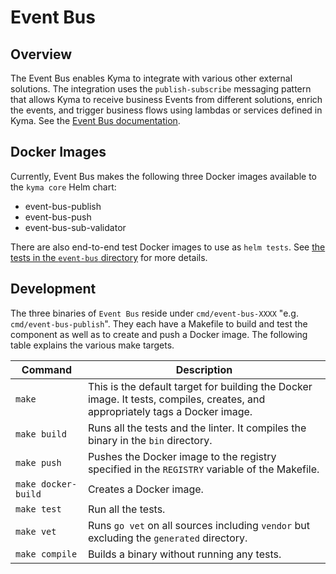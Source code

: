 # Event Bus

## Overview
The Event Bus enables Kyma to integrate with various other external solutions. The integration uses the `publish-subscribe` messaging pattern that allows Kyma to receive business Events from different solutions, enrich the events, and trigger business flows using lambdas or services defined in Kyma. See the [Event Bus documentation](https://github.com/kyma-project/kyma/tree/master/docs/event-bus/docs).

## Docker Images
Currently, Event Bus makes the following three Docker images available to the `kyma core` Helm chart:

- event-bus-publish
- event-bus-push
- event-bus-sub-validator

There are also end-to-end test Docker images to use as `helm tests`. See [the tests in the `event-bus` directory](https://github.com/kyma-project/kyma/tree/master/tests/event-bus) for more details.

## Development

The three binaries of `Event Bus` reside under `cmd/event-bus-XXXX` "e.g. `cmd/event-bus-publish`". They each have a Makefile to build and test the component as well as to create and push a Docker image. The following table explains the various make targets.


|Command| Description|
|-----------|------------|
|`make`|This is the default target for building the Docker image. It tests, compiles, creates, and appropriately tags a Docker image.|
|`make build`|Runs all the tests and the linter. It compiles the binary in the `bin` directory.|
|`make push`|Pushes the Docker image to the registry specified in the `REGISTRY` variable of the Makefile.|
|`make docker-build`|Creates a Docker image.|
|`make test`|Run all the tests.|
|`make vet`|Runs `go vet` on all sources including `vendor` but excluding the `generated` directory.|
|`make compile`|Builds a binary without running any tests.|

